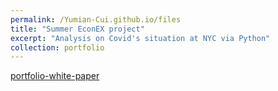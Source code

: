 ```yaml
---
permalink: /Yumian-Cui.github.io/files
title: "Summer EconEX project"
excerpt: "Analysis on Covid's situation at NYC via Python"
collection: portfolio
---
```



[portfolio-white-paper](https://github.com/Yumian-Cui/Yumian-Cui.github.io/blob/master/files/EconEx-white-paper.pdf)
